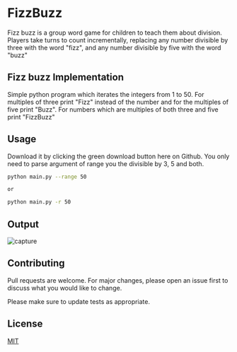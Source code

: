 # FizzBuzz
Fizz buzz is a group word game for children to teach them about division. Players take turns to count incrementally, replacing any number divisible by three with the word "fizz", and any number divisible by five with the word "buzz"

## Fizz buzz Implementation

Simple python program which iterates the integers from 1 to 50. For multiples of three print "Fizz" instead of the number and for the multiples of five print "Buzz". For numbers which are multiples of both three and five print "FizzBuzz"

## Usage

Download it by clicking the green download button here on Github. You only need to parse argument of range you the divisible by 3, 5 and both.
```bash
python main.py --range 50

or 

python main.py -r 50
```

## Output

![capture](https://user-images.githubusercontent.com/47944792/53887007-584fef00-4047-11e9-840e-cddb2e081210.PNG)

## Contributing
Pull requests are welcome. For major changes, please open an issue first to discuss what you would like to change.

Please make sure to update tests as appropriate.

## License
[MIT](https://choosealicense.com/licenses/mit/)
